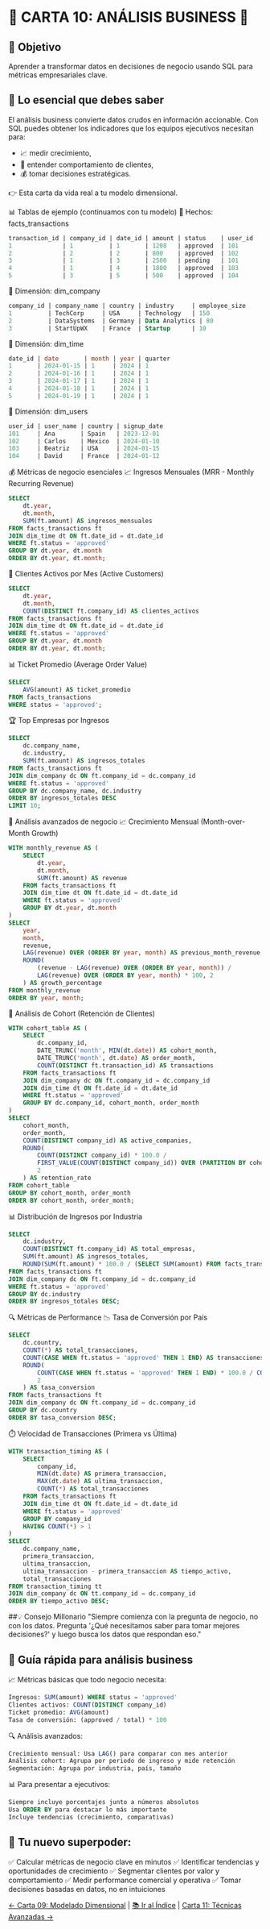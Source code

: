 # 🧠 CARTA 10: ANÁLISIS BUSINESS 🎯
## 🎯 Objetivo
Aprender a transformar datos en decisiones de negocio usando SQL para métricas empresariales clave.

## 📌 Lo esencial que debes saber
El análisis business convierte datos crudos en información accionable.
Con SQL puedes obtener los indicadores que los equipos ejecutivos necesitan para:

- 📈 medir crecimiento,
- 🧭 entender comportamiento de clientes,
- 💰 tomar decisiones estratégicas.

👉 Esta carta da vida real a tu modelo dimensional.

📊 Tablas de ejemplo (continuamos con tu modelo)
🔹 Hechos: facts_transactions
```sql
transaction_id | company_id | date_id | amount | status    | user_id
1              | 1          | 1       | 1208   | approved  | 101
2              | 2          | 2       | 800    | approved  | 102
3              | 1          | 3       | 2500   | pending   | 101
4              | 1          | 4       | 1800   | approved  | 103
5              | 3          | 5       | 500    | approved  | 104
```
🔸 Dimensión: dim_company
```sql
company_id | company_name | country | industry     | employee_size
1          | TechCorp     | USA     | Technology   | 150
2          | DataSystems  | Germany | Data Analytics | 80
3          | StartUpWX    | France  | Startup      | 10
```
🔸 Dimensión: dim_time
```sql
date_id | date       | month | year | quarter
1       | 2024-01-15 | 1     | 2024 | 1
2       | 2024-01-16 | 1     | 2024 | 1
3       | 2024-01-17 | 1     | 2024 | 1
4       | 2024-01-18 | 1     | 2024 | 1
5       | 2024-01-19 | 1     | 2024 | 1
```
🔸 Dimensión: dim_users
```sql
user_id | user_name | country | signup_date
101     | Ana       | Spain   | 2023-12-01
102     | Carlos    | Mexico  | 2024-01-10
103     | Beatriz   | USA     | 2024-01-15
104     | David     | France  | 2024-01-12
```
💰 Métricas de negocio esenciales
📈 Ingresos Mensuales (MRR - Monthly Recurring Revenue)
```sql
SELECT 
    dt.year,
    dt.month,
    SUM(ft.amount) AS ingresos_mensuales
FROM facts_transactions ft
JOIN dim_time dt ON ft.date_id = dt.date_id
WHERE ft.status = 'approved'
GROUP BY dt.year, dt.month
ORDER BY dt.year, dt.month;
```
👥 Clientes Activos por Mes (Active Customers)
```sql
SELECT 
    dt.year,
    dt.month,
    COUNT(DISTINCT ft.company_id) AS clientes_activos
FROM facts_transactions ft
JOIN dim_time dt ON ft.date_id = dt.date_id
WHERE ft.status = 'approved'
GROUP BY dt.year, dt.month
ORDER BY dt.year, dt.month;
```
📊 Ticket Promedio (Average Order Value)
```sql
SELECT 
    AVG(amount) AS ticket_promedio
FROM facts_transactions
WHERE status = 'approved';
```
🏆 Top Empresas por Ingresos
```sql
SELECT 
    dc.company_name,
    dc.industry,
    SUM(ft.amount) AS ingresos_totales
FROM facts_transactions ft
JOIN dim_company dc ON ft.company_id = dc.company_id
WHERE ft.status = 'approved'
GROUP BY dc.company_name, dc.industry
ORDER BY ingresos_totales DESC
LIMIT 10;
```
🎯 Análisis avanzados de negocio
📈 Crecimiento Mensual (Month-over-Month Growth)
```sql
WITH monthly_revenue AS (
    SELECT 
        dt.year,
        dt.month,
        SUM(ft.amount) AS revenue
    FROM facts_transactions ft
    JOIN dim_time dt ON ft.date_id = dt.date_id
    WHERE ft.status = 'approved'
    GROUP BY dt.year, dt.month
)
SELECT 
    year,
    month,
    revenue,
    LAG(revenue) OVER (ORDER BY year, month) AS previous_month_revenue,
    ROUND(
        (revenue - LAG(revenue) OVER (ORDER BY year, month)) / 
        LAG(revenue) OVER (ORDER BY year, month) * 100, 2
    ) AS growth_percentage
FROM monthly_revenue
ORDER BY year, month;
```
🎯 Análisis de Cohort (Retención de Clientes)
```sql
WITH cohort_table AS (
    SELECT 
        dc.company_id,
        DATE_TRUNC('month', MIN(dt.date)) AS cohort_month,
        DATE_TRUNC('month', dt.date) AS order_month,
        COUNT(DISTINCT ft.transaction_id) AS transactions
    FROM facts_transactions ft
    JOIN dim_company dc ON ft.company_id = dc.company_id
    JOIN dim_time dt ON ft.date_id = dt.date_id
    WHERE ft.status = 'approved'
    GROUP BY dc.company_id, cohort_month, order_month
)
SELECT 
    cohort_month,
    order_month,
    COUNT(DISTINCT company_id) AS active_companies,
    ROUND(
        COUNT(DISTINCT company_id) * 100.0 / 
        FIRST_VALUE(COUNT(DISTINCT company_id)) OVER (PARTITION BY cohort_month ORDER BY order_month),
        2
    ) AS retention_rate
FROM cohort_table
GROUP BY cohort_month, order_month
ORDER BY cohort_month, order_month;
```
📊 Distribución de Ingresos por Industria
```sql
SELECT 
    dc.industry,
    COUNT(DISTINCT ft.company_id) AS total_empresas,
    SUM(ft.amount) AS ingresos_totales,
    ROUND(SUM(ft.amount) * 100.0 / (SELECT SUM(amount) FROM facts_transactions WHERE status = 'approved'), 2) AS porcentaje_total
FROM facts_transactions ft
JOIN dim_company dc ON ft.company_id = dc.company_id
WHERE ft.status = 'approved'
GROUP BY dc.industry
ORDER BY ingresos_totales DESC;
```
🔍 Métricas de Performance
📉 Tasa de Conversión por País
```sql
SELECT 
    dc.country,
    COUNT(*) AS total_transacciones,
    COUNT(CASE WHEN ft.status = 'approved' THEN 1 END) AS transacciones_aprobadas,
    ROUND(
        COUNT(CASE WHEN ft.status = 'approved' THEN 1 END) * 100.0 / COUNT(*), 
        2
    ) AS tasa_conversion
FROM facts_transactions ft
JOIN dim_company dc ON ft.company_id = dc.company_id
GROUP BY dc.country
ORDER BY tasa_conversion DESC;
```
⏱️ Velocidad de Transacciones (Primera vs Última)
```sql
WITH transaction_timing AS (
    SELECT 
        company_id,
        MIN(dt.date) AS primera_transaccion,
        MAX(dt.date) AS ultima_transaccion,
        COUNT(*) AS total_transacciones
    FROM facts_transactions ft
    JOIN dim_time dt ON ft.date_id = dt.date_id
    WHERE ft.status = 'approved'
    GROUP BY company_id
    HAVING COUNT(*) > 1
)
SELECT 
    dc.company_name,
    primera_transaccion,
    ultima_transaccion,
    ultima_transaccion - primera_transaccion AS tiempo_activo,
    total_transacciones
FROM transaction_timing tt
JOIN dim_company dc ON tt.company_id = dc.company_id
ORDER BY tiempo_activo DESC;
```
##💡 Consejo Millonario
"Siempre comienza con la pregunta de negocio, no con los datos. Pregunta '¿Qué necesitamos saber para tomar mejores decisiones?' y luego busca los datos que respondan eso."

## 🧭 Guía rápida para análisis business
📈 Métricas básicas que todo negocio necesita:
```sql
Ingresos: SUM(amount) WHERE status = 'approved'
Clientes activos: COUNT(DISTINCT company_id)
Ticket promedio: AVG(amount)
Tasa de conversión: (approved / total) * 100
```

🔍 Análisis avanzados:
```sql
Crecimiento mensual: Usa LAG() para comparar con mes anterior
Análisis cohort: Agrupa por periodo de ingreso y mide retención
Segmentación: Agrupa por industria, país, tamaño
```
📊 Para presentar a ejecutivos:
```sql
Siempre incluye porcentajes junto a números absolutos
Usa ORDER BY para destacar lo más importante
Incluye tendencias (crecimiento, comparativas)
```
## 🏁 Tu nuevo superpoder:

✅ Calcular métricas de negocio clave en minutos
✅ Identificar tendencias y oportunidades de crecimiento
✅ Segmentar clientes por valor y comportamiento
✅ Medir performance comercial y operativa
✅ Tomar decisiones basadas en datos, no en intuiciones


[← Carta 09: Modelado Dimensional](carta_09_modelado.md) | [📚 Ir al Índice](INDICE_PRINCIPAL.md) | [Carta 11: Técnicas Avanzadas →](carta_11_tecnicas_avanzadas.md)